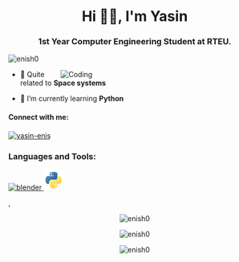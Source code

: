 <h1 align="center">Hi 👋🏻, I'm Yasin</h1>
<h3 align="center">1st Year Computer Engineering Student at RTEU. </h3>
<p align="left"> <img src="https://komarev.com/ghpvc/?username=enish0&label=Profile%20views&color=0e75b6&style=flat" alt="enish0" /> </p>

<img align="right" alt="Coding" width="400" src="https://i.pinimg.com/originals/74/5f/d3/745fd3d279f7c5f27dc4e12fd583e68f.gif">

- 🎯 Quite related to **Space systems**

- 🌱 I’m currently learning **Python**

<h4 align="left">Connect with me:</h4>
<p align="left">
<a href="https://linkedin.com/in/yasin-eniş" target="blank"><img align="center" src="https://raw.githubusercontent.com/rahuldkjain/github-profile-readme-generator/master/src/images/icons/Social/linked-in-alt.svg" alt="yasin-eniş" height="30" width="40" /></a>
</p>

<h3 align="left">Languages and Tools:</h3>
<p align="left"> <a href="https://www.blender.org/" target="_blank" rel="noreferrer"> <img src="https://download.blender.org/branding/community/blender_community_badge_white.svg" alt="blender" width="40" height="40"/> </a> <a href="https://www.python.org" target="_blank" rel="noreferrer"> <img src="https://raw.githubusercontent.com/devicons/devicon/master/icons/python/python-original.svg" alt="python" width="40" height="40"/> </a> </p>

,
<p align="center"><img src="https://github-readme-stats.vercel.app/api/top-langs?username=enish0&show_icons=true&locale=en&layout=compact" alt="enish0" /></p>
<p align="center"><img src="https://github-readme-stats.vercel.app/api?username=enish0&show_icons=true&locale=en" alt="enish0" /></p>
<p align="center"><img src="https://github-readme-streak-stats.herokuapp.com/?user=enish0&" alt="enish0" /></p>
